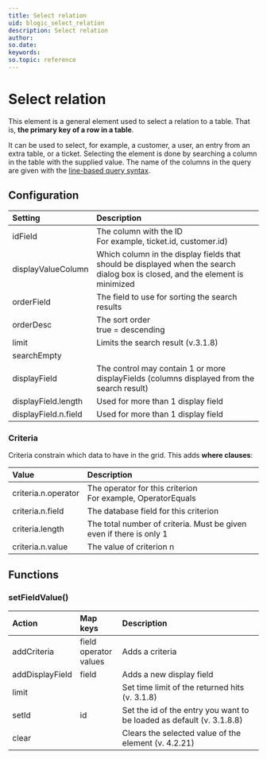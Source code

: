 ```yaml
---
title: Select relation
uid: blogic_select_relation
description: Select relation
author:
so.date:
keywords:
so.topic: reference
---
```


# Select relation

This element is a general element used to select a relation to a table. That is, **the primary key of a row in a table**.

It can be used to select, for example, a customer, a user, an entry from an extra table, or a ticket. Selecting the element is done by searching a column in the table with the supplied value. The name of the columns in the query are given with the [line-based query syntax]().

## Configuration

| Setting              | Description                                                     |
|:---------------------|:----------------------------------------------------------------|
| idField              | The column with the ID<br>For example, ticket.id, customer.id) |
| displayValueColumn   | Which column in the display fields that should be displayed when the search dialog box is closed, and the element is minimized |
| orderField           | The field to use for sorting the search results                 |
| orderDesc            | The sort order<br>true = descending                            |
| limit                | Limits the search result (v.3.1.8)                              |
| searchEmpty          |                                                                 |
| displayField         | The control may contain 1 or more displayFields (columns displayed from the search result) |
| displayField.length  | Used for more than 1 display field                              |
| displayField.n.field | Used for more than 1 display field                              |

### Criteria

Criteria constrain which data to have in the grid. This adds **where clauses**:

| Value               | Description                                                         |
|:--------------------|:--------------------------------------------------------------------|
| criteria.n.operator | The operator for this criterion<br>For example, OperatorEquals     |
| criteria.n.field    | The database field for this criterion                               |
| criteria.length     | The total number of criteria. Must be given even if there is only 1 |
| criteria.n.value    | The value of criterion n                                            |

## Functions

### setFieldValue()

| Action          | Map keys | Description                                                           |
|:----------------|:---------|:----------------------------------------------------------------------|
| addCriteria     | field<br>operator<br>values | Adds a criteria                                  |
| addDisplayField | field    | Adds a new display field                                              |
| limit           |          | Set time limit of the returned hits (v. 3.1.8)                        |
| setId           | id       | Set the id of the entry you want to be loaded as default (v. 3.1.8.8) |
| clear           |          | Clears the selected value of the element (v. 4.2.21)                  |

<!-- Referenced links -->
[1]: ../custom-screens/blogic_query_syntax.md

